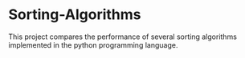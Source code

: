 # Sorting-Algorithms
This project compares the performance of several sorting algorithms implemented in the python programming language.
